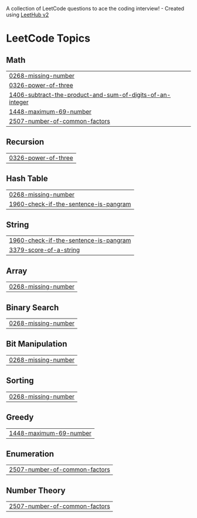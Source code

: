 A collection of LeetCode questions to ace the coding interview! - Created using [LeetHub v2](https://github.com/arunbhardwaj/LeetHub-2.0)
<!---LeetCode Topics Start-->
# LeetCode Topics
## Math
|  |
| ------- |
| [0268-missing-number](https://github.com/FasaluRahmanP/Leetcode/tree/master/0268-missing-number) |
| [0326-power-of-three](https://github.com/FasaluRahmanP/Leetcode/tree/master/0326-power-of-three) |
| [1406-subtract-the-product-and-sum-of-digits-of-an-integer](https://github.com/FasaluRahmanP/Leetcode/tree/master/1406-subtract-the-product-and-sum-of-digits-of-an-integer) |
| [1448-maximum-69-number](https://github.com/FasaluRahmanP/Leetcode/tree/master/1448-maximum-69-number) |
| [2507-number-of-common-factors](https://github.com/FasaluRahmanP/Leetcode/tree/master/2507-number-of-common-factors) |
## Recursion
|  |
| ------- |
| [0326-power-of-three](https://github.com/FasaluRahmanP/Leetcode/tree/master/0326-power-of-three) |
## Hash Table
|  |
| ------- |
| [0268-missing-number](https://github.com/FasaluRahmanP/Leetcode/tree/master/0268-missing-number) |
| [1960-check-if-the-sentence-is-pangram](https://github.com/FasaluRahmanP/Leetcode/tree/master/1960-check-if-the-sentence-is-pangram) |
## String
|  |
| ------- |
| [1960-check-if-the-sentence-is-pangram](https://github.com/FasaluRahmanP/Leetcode/tree/master/1960-check-if-the-sentence-is-pangram) |
| [3379-score-of-a-string](https://github.com/FasaluRahmanP/Leetcode/tree/master/3379-score-of-a-string) |
## Array
|  |
| ------- |
| [0268-missing-number](https://github.com/FasaluRahmanP/Leetcode/tree/master/0268-missing-number) |
## Binary Search
|  |
| ------- |
| [0268-missing-number](https://github.com/FasaluRahmanP/Leetcode/tree/master/0268-missing-number) |
## Bit Manipulation
|  |
| ------- |
| [0268-missing-number](https://github.com/FasaluRahmanP/Leetcode/tree/master/0268-missing-number) |
## Sorting
|  |
| ------- |
| [0268-missing-number](https://github.com/FasaluRahmanP/Leetcode/tree/master/0268-missing-number) |
## Greedy
|  |
| ------- |
| [1448-maximum-69-number](https://github.com/FasaluRahmanP/Leetcode/tree/master/1448-maximum-69-number) |
## Enumeration
|  |
| ------- |
| [2507-number-of-common-factors](https://github.com/FasaluRahmanP/Leetcode/tree/master/2507-number-of-common-factors) |
## Number Theory
|  |
| ------- |
| [2507-number-of-common-factors](https://github.com/FasaluRahmanP/Leetcode/tree/master/2507-number-of-common-factors) |
<!---LeetCode Topics End-->